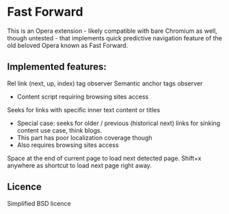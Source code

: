 # Fast Forward

This is an Opera extension - likely compatible with bare Chromium as well,
though untested - that implements quick predictive navigation feature
of the old beloved Opera known as Fast Forward.

## Implemented features:

Rel link (next, up, index) tag observer
Semantic anchor tags observer
* Content script requiring browsing sites access

Seeks for links with specific inner text content or titles
* Special case: seeks for older / previous (historical next) links
  for sinking content use case, think blogs.
* This part has poor localization coverage though
* Also requires browsing sites access

Space at the end of current page to load next detected page.
Shift+x anywhere as shortcut to load next page right away.

## Licence

Simplified BSD licence
